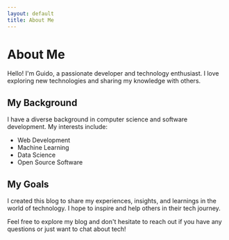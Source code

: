 ```yaml
---
layout: default
title: About Me
---
```


# About Me

Hello! I'm Guido, a passionate developer and technology enthusiast. I love exploring new technologies and sharing my knowledge with others.

## My Background

I have a diverse background in computer science and software development. My interests include:

- Web Development
- Machine Learning
- Data Science
- Open Source Software

## My Goals

I created this blog to share my experiences, insights, and learnings in the world of technology. I hope to inspire and help others in their tech journey.

Feel free to explore my blog and don't hesitate to reach out if you have any questions or just want to chat about tech!
